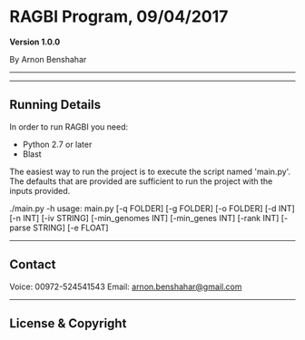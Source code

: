 # RAGBI Program, 09/04/2017

**Version 1.0.0** 

By Arnon Benshahar

---

---


## Running Details
In order to run RAGBI you need:

- Python 2.7 or later
- Blast

The easiest way to run the project is to execute the script named 'main.py'. The defaults that are provided are sufficient to run the project with the inputs provided.


./main.py -h usage: main.py [-q FOLDER] [-g FOLDER] [-o FOLDER] [-d INT] [-n INT] [-iv STRING] [-min_genomes INT] [-min_genes INT] [-rank INT] [-parse STRING] [-e FLOAT]

---

## Contact

Voice: 00972-524541543
Email: arnon.benshahar@gmail.com

---

## License & Copyright